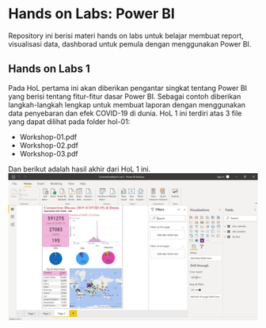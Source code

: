 # Hands on Labs: Power BI
Repository ini berisi materi hands on labs untuk belajar membuat report, visualisasi data, dashborad untuk pemula dengan menggunakan Power BI.

## Hands on Labs 1
Pada HoL pertama ini akan diberikan pengantar singkat tentang Power BI yang berisi tentang fitur-fitur dasar Power BI. Sebagai contoh diberikan langkah-langkah lengkap untuk membuat laporan dengan menggunakan data penyebaran dan efek COVID-19 di dunia. HoL 1 ini terdiri atas 3 file yang dapat dilihat pada folder hol-01:
- Workshop-01.pdf
- Workshop-02.pdf
- Workshop-03.pdf

Dan berikut adalah hasil akhir dari HoL 1 ini.
<img src="https://github.com/rezafaisal/PowerBI/blob/master/images/hol-01.JPG">


